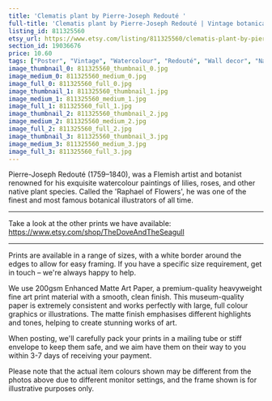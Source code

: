 ```yaml
---
title: 'Clematis plant by Pierre-Joseph Redouté '
full-title: 'Clematis plant by Pierre-Joseph Redouté | Vintage botanical plant illustration | Art print for nature lovers'
listing_id: 811325560
etsy_url: https://www.etsy.com/listing/811325560/clematis-plant-by-pierre-joseph-redoute?utm_source=site&utm_medium=api&utm_campaign=api
section_id: 19036676
price: 10.60
tags: ["Poster", "Vintage", "Watercolour", "Redouté", "Wall decor", "Nature", "Botanical print", "Plant lovers gift", "Plant illustration", "Cottage decor", "Flower art print", "Cottage", "Clematis"]
image_thumbnail_0: 811325560_thumbnail_0.jpg
image_medium_0: 811325560_medium_0.jpg
image_full_0: 811325560_full_0.jpg
image_thumbnail_1: 811325560_thumbnail_1.jpg
image_medium_1: 811325560_medium_1.jpg
image_full_1: 811325560_full_1.jpg
image_thumbnail_2: 811325560_thumbnail_2.jpg
image_medium_2: 811325560_medium_2.jpg
image_full_2: 811325560_full_2.jpg
image_thumbnail_3: 811325560_thumbnail_3.jpg
image_medium_3: 811325560_medium_3.jpg
image_full_3: 811325560_full_3.jpg
---
```

Pierre-Joseph Redouté (1759–1840), was a Flemish artist and botanist renowned for his exquisite watercolour paintings of lilies, roses, and other native plant species. Called the &#39;Raphael of Flowers&#39;, he was one of the finest and most famous botanical illustrators of all time. 

---

Take a look at the other prints we have available:
https://www.etsy.com/shop/TheDoveAndTheSeagull

----

Prints are available in a range of sizes, with a white border around the edges to allow for easy framing. If you have a specific size requirement, get in touch – we&#39;re always happy to help.

We use 200gsm Enhanced Matte Art Paper, a premium-quality heavyweight fine art print material with a smooth, clean finish. This museum-quality paper is extremely consistent and works perfectly with large, full colour graphics or illustrations. The matte finish emphasises different highlights and tones, helping to create stunning works of art.

When posting, we&#39;ll carefully pack your prints in a mailing tube or stiff envelope to keep them safe, and we aim have them on their way to you within 3-7 days of receiving your payment.

Please note that the actual item colours shown may be different from the photos above due to different monitor settings, and the frame shown is for illustrative purposes only.
